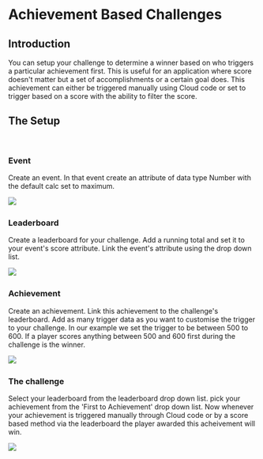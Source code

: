 # Achievement Based Challenges

## Introduction

You can setup your challenge to determine a winner based on who triggers a particular achievement first. This is useful for an application where score doesn't matter but a set of accomplishments or a certain goal does. This achievement can either be triggered manually using Cloud code or set to trigger based on a score with the ability to filter the score.  

## The Setup

 

### Event

Create an event. In that event create an attribute of data type Number with the default calc set to maximum.

![](\img\AchievementBasedChallenges\1.jpg)
 

### Leaderboard

Create a leaderboard for your challenge. Add a running total and set it to your event's score attribute. Link the event's attribute using the drop down list.

![](\img\AchievementBasedChallenges\2.jpg)
 

### Achievement

Create an achievement. Link this achievement to the challenge's leaderboard. Add as many trigger data as you want to customise the trigger to your challenge. In our example we set the trigger to be between 500 to 600. If a player scores anything between 500 and 600 first during the challenge is the winner.

![](\img\AchievementBasedChallenges\3.jpg)
 

### The challenge

Select your leaderboard from the leaderboard drop down list. pick your achievement from the 'First to Achievement' drop down list. Now whenever your achievement is triggered manually through Cloud code or by a score based method via the leaderboard the player awarded this acheivement will win.

![](\img\AchievementBasedChallenges\4.jpg)
